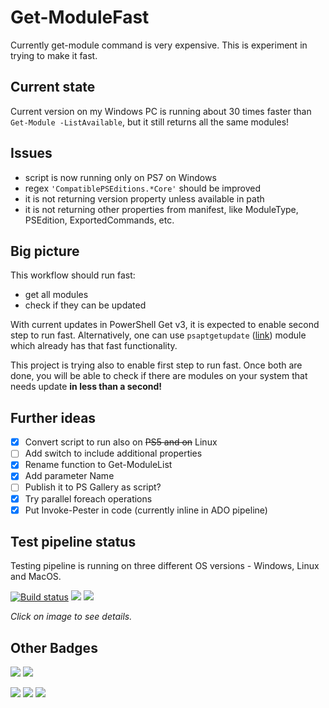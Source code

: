 # Get-ModuleFast
Currently get-module command is very expensive. This is experiment in trying to make it fast.

## Current state
Current version on my Windows PC is running about 30 times faster than `Get-Module -ListAvailable`, but it still returns all the same modules!

## Issues
- script is now running only on PS7 on Windows
- regex `'CompatiblePSEditions.*Core'` should be improved
- it is not returning version property unless available in path
- it is not returning other properties from manifest, like ModuleType, PSEdition, ExportedCommands, etc.

## Big picture

This workflow should run fast:
- get all modules
- check if they can be updated

With current updates in PowerShell Get v3, it is expected to enable second step to run fast.
Alternatively, one can use `psaptgetupdate` ([link](https://github.com/iricigor/psaptgetupdate)) module which already has that fast functionality.

This project is trying also to enable first step to run fast.
Once both are done, you will be able to check if there are modules on your system that needs update **in less than a second!**


## Further ideas
- [x] Convert script to run also on ~~PS5 and on~~ Linux
- [ ] Add switch to include additional properties
- [x] Rename function to Get-ModuleList
- [x] Add parameter Name
- [ ] Publish it to PS Gallery as script?
- [x] Try parallel foreach operations
- [x] Put Invoke-Pester in code (currently inline in ADO pipeline)

## Test pipeline status

Testing pipeline is running on three different OS versions - Windows, Linux and MacOS.

[![Build status](https://dev.azure.com/iiric/azmi/_apis/build/status/Run%20Pester%20Tests)](https://dev.azure.com/iiric/azmi/_build/latest?definitionId=34)
![](https://img.shields.io/azure-devops/tests/iiric/azmi/34)
![](https://img.shields.io/azure-devops/coverage/iiric/azmi/34)

*Click on image to see details.*

## Other Badges

![](https://img.shields.io/github/languages/count/iricigor/Get-ModuleFast)
![](https://img.shields.io/github/languages/top/iricigor/Get-ModuleFast)

![](https://img.shields.io/github/last-commit/iricigor/Get-ModuleFast)
![](https://img.shields.io/github/languages/code-size/iricigor/Get-ModuleFast)
![](https://img.shields.io/github/repo-size/iricigor/Get-ModuleFast)
